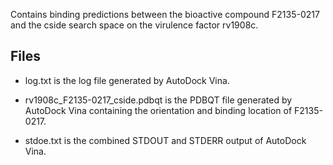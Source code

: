 Contains binding predictions between the bioactive compound F2135-0217 and the cside search space on the virulence factor rv1908c.

## Files

- log.txt is the log file generated by AutoDock Vina.

- rv1908c_F2135-0217_cside.pdbqt is the PDBQT file generated by AutoDock Vina containing the orientation and binding location of F2135-0217.

- stdoe.txt is the combined STDOUT and STDERR output of AutoDock Vina.

